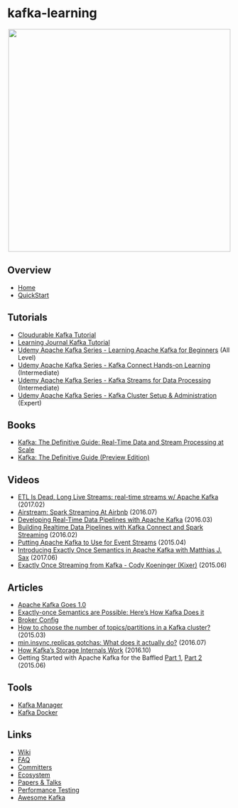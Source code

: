 # kafka-learning

<p align="center">
  <img src="https://kafka.apache.org/images/logo.png" width="500"/>
</p>

## Overview
- [Home](https://kafka.apache.org/)
- [QuickStart](https://kafka.apache.org/quickstart)

## Tutorials
- [Cloudurable Kafka Tutorial](http://cloudurable.com/blog/kafka-tutorial/index.html)
- [Learning Journal Kafka Tutorial](https://www.youtube.com/playlist?list=PLkz1SCf5iB4enAR00Z46JwY9GGkaS2NON)
- [Udemy Apache Kafka Series - Learning Apache Kafka for Beginners](https://goo.gl/lo7b3Y) (All Level)
- [Udemy Apache Kafka Series - Kafka Connect Hands-on Learning](https://goo.gl/wFm4SE) (Intermediate)
- [Udemy Apache Kafka Series - Kafka Streams for Data Processing](https://www.udemy.com/kafka-streams/) (Intermediate)
- [Udemy Apache Kafka Series - Kafka Cluster Setup & Administration](https://www.udemy.com/apache-kafka-series-setup-administration-in-production/) (Expert)

## Books
- [Kafka: The Definitive Guide: Real-Time Data and Stream Processing at Scale](https://www.amazon.com/Kafka-Definitive-Real-Time-Stream-Processing/dp/1491936169)
- [Kafka: The Definitive Guide (Preview Edition)](https://www.confluent.io/resources/kafka-definitive-guide-preview-edition/)

## Videos
- [ETL Is Dead, Long Live Streams: real-time streams w/ Apache Kafka](https://www.youtube.com/watch?v=I32hmY4diFY) (2017.02)
- [Airstream: Spark Streaming At Airbnb](https://youtu.be/tJ1uIHQtoNc) (2016.07)
- [Developing Real-Time Data Pipelines with Apache Kafka](https://www.youtube.com/watch?v=GRPLRONVDWY) (2016.03)
- [Building Realtime Data Pipelines with Kafka Connect and Spark Streaming](https://youtu.be/wMLAlJimPzk) (2016.02)
- [Putting Apache Kafka to Use for Event Streams](https://www.youtube.com/watch?v=el-SqcZLZlI) (2015.04)
- [Introducing Exactly Once Semantics in Apache Kafka with Matthias J. Sax](https://www.youtube.com/watch?v=Wo9jlaz8h0k) (2017.06)
- [Exactly Once Streaming from Kafka - Cody Koeninger (Kixer)](https://www.youtube.com/watch?v=fXnNEq1v3VA) (2015.06)

## Articles
- [Apache Kafka Goes 1.0](https://www.confluent.io/blog/apache-kafka-goes-1-0/)
- [Exactly-once Semantics are Possible: Here’s How Kafka Does it](https://www.confluent.io/blog/exactly-once-semantics-are-possible-heres-how-apache-kafka-does-it/)
- [Broker Config](https://kafka.apache.org/documentation/#brokerconfigs)
- [How to choose the number of topics/partitions in a Kafka cluster?](https://www.confluent.io/blog/how-to-choose-the-number-of-topicspartitions-in-a-kafka-cluster/) (2015.03)
- [min.insync.replicas gotchas: What does it actually do?](https://logallthethings.com/2016/07/11/min-insync-replicas-what-does-it-actually-do/) (2016.07)
- [How Kafka’s Storage Internals Work](https://thehoard.blog/how-kafkas-storage-internals-work-3a29b02e026) (2016.10)
- Getting Started with Apache Kafka for the Baffled [Part 1](http://www.shayne.me/blog/2015/2015-06-16-everything-about-kafka-part-1/), [Part 2](http://www.shayne.me/blog/2015/2015-06-25-everything-about-kafka-part-2/) (2015.06)

## Tools
- [Kafka Manager](https://github.com/yahoo/kafka-manager)
- [Kafka Docker](https://github.com/wurstmeister/kafka-docker)

## Links
- [Wiki](https://cwiki.apache.org/confluence/display/KAFKA/Index)
- [FAQ](https://cwiki.apache.org/confluence/display/KAFKA/FAQ)
- [Committers](http://kafka.apache.org/committers)
- [Ecosystem](https://cwiki.apache.org/confluence/display/KAFKA/Ecosystem)
- [Papers & Talks](https://cwiki.apache.org/confluence/display/KAFKA/Kafka+papers+and+presentations)
- [Performance Testing](https://cwiki.apache.org/confluence/display/KAFKA/Performance+testing)
- [Awesome Kafka](https://github.com/infoslack/awesome-kafka)
